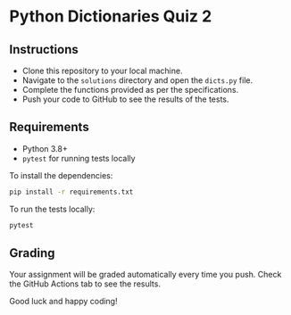 
# Python Dictionaries Quiz 2

## Instructions

- Clone this repository to your local machine.
- Navigate to the `solutions` directory and open the `dicts.py` file.
- Complete the functions provided as per the specifications.
- Push your code to GitHub to see the results of the tests.

## Requirements

- Python 3.8+
- `pytest` for running tests locally

To install the dependencies:

```bash
pip install -r requirements.txt
```

To run the tests locally:

```bash
pytest
```

## Grading

Your assignment will be graded automatically every time you push. Check the GitHub Actions tab to see the results.

Good luck and happy coding!
